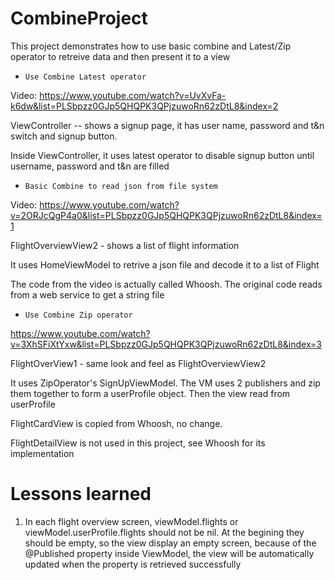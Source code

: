 # CombineProject

This project demonstrates how to use basic combine and Latest/Zip operator to retreive data and then present it to a view

* `Use Combine Latest operator`

Video: https://www.youtube.com/watch?v=UvXvFa-k6dw&list=PLSbpzz0GJp5QHQPK3QPjzuwoRn62zDtL8&index=2

ViewController -- shows a signup page, it has user name, password and t&n switch and signup button.

Inside ViewController, it uses latest operator to disable signup button until username, password and t&n are filled 

* `Basic Combine to read json from file system`

Video: https://www.youtube.com/watch?v=2ORJcQgP4a0&list=PLSbpzz0GJp5QHQPK3QPjzuwoRn62zDtL8&index=1

FlightOverviewView2 - shows a list of flight information

It uses HomeViewModel to retrive a json file and decode it to a list of Flight 

The code from the video is actually called Whoosh.  The original code reads from a web service to get a string file

* `Use Combine Zip operator`

https://www.youtube.com/watch?v=3XhSFiXtYxw&list=PLSbpzz0GJp5QHQPK3QPjzuwoRn62zDtL8&index=3

FlightOverView1  - same look and feel as FlightOverviewView2

It uses ZipOperator's SignUpViewModel.  The VM uses 2 publishers and zip them together to form a userProfile object.  Then the view read from userProfile

FlightCardView is copied from Whoosh, no change.

FlightDetailView is not used in this project, see Whoosh for its implementation

# Lessons learned

1. In each flight overview screen,  viewModel.flights or viewModel.userProfile.flights should not be nil.   At the begining they should be empty, so the view display an empty screen, because of the @Published property inside ViewModel,  the view will be automatically updated when the property is retrieved successfully
